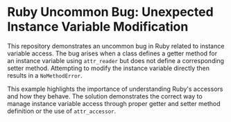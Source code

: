 # Ruby Uncommon Bug: Unexpected Instance Variable Modification

This repository demonstrates an uncommon bug in Ruby related to instance variable access.  The bug arises when a class defines a getter method for an instance variable using `attr_reader` but does not define a corresponding setter method.  Attempting to modify the instance variable directly then results in a `NoMethodError`.

This example highlights the importance of understanding Ruby's accessors and how they behave.  The solution demonstrates the correct way to manage instance variable access through proper getter and setter method definition or the use of `attr_accessor`.